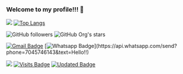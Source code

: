 ### Welcome to my profile!!! 👋

<!--
**debugUnit/debugUnit** is a ✨ _special_ ✨ repository because its `README.md` (this file) appears on your GitHub profile.

Here are some ideas to get you started:

- 🔭 I’m currently working on ...
- 🌱 I’m currently learning ...
- 👯 I’m looking to collaborate on ...
- 🤔 I’m looking for help with ...
- 💬 Ask me about ...
- 📫 How to reach me: ...
- 😄 Pronouns: ...
- ⚡ Fun fact: ...
-->


<img src="https://github-readme-stats.vercel.app/api?username=debugUnit&&show_icons=true&title_color=D3D3D3&icon_color=0369a9&text_color=1d8f82&bg_color=262626" > [![Top Langs](https://github-readme-stats.vercel.app/api/top-langs/?username=debugUnit&theme=material-palenight&hide=Jupyter&layout=compact)](https://github.com/anuraghazra/github-readme-stats)

![GitHub followers](https://img.shields.io/github/followers/debugUnit?style=social) ![GitHub Org's stars](https://img.shields.io/github/stars/debugUnit?style=social)

[![Gmail Badge](https://img.shields.io/badge/-Gmail-c14438?style=flat-square&logo=Gmail&logoColor=white&link=mailto:jagdish.pulpett@gmail.com)](mailto:jagdish.pulpett@gmail.com)
[![Whatsapp Badge](https://img.shields.io/badge/-Whatsapp-4CA143?style=flat-square&labelColor=4CA143&logo=whatsapp&logoColor=white&link=https://api.whatsapp.com/send?phone=7045746143&text=Hello!!)](https://api.whatsapp.com/send?phone=7045746143&text=Hello!!)

![](https://komarev.com/ghpvc/?username=debugUnit&label=PROFILE+VIEWS)
[![Visits Badge](https://badges.pufler.dev/visits/puf17640/git-badges)](https://badges.pufler.dev) [![Updated Badge](https://badges.pufler.dev/updated/puf17640/git-badges)](https://badges.pufler.dev)
